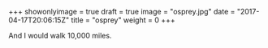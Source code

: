 +++
showonlyimage = true
draft = true
image = "osprey.jpg"
date = "2017-04-17T20:06:15Z"
title = "osprey"
weight = 0
+++

And I would walk 10,000 miles.

